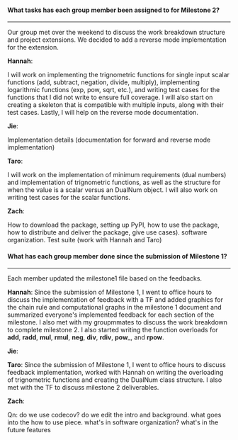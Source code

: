 #### What tasks has each group member been assigned to for Milestone 2?
***

Our group met over the weekend to discuss the work breakdown structure and project extensions. We decided to add a reverse mode implementation for the extension.

__**Hannah**__: 

I will work on implementing the trignometric functions for single input scalar functions (add, subtract, negation, divide, multiply), implementing logarithmic functions (exp, pow, sqrt, etc.), and writing test cases for the functions that I did not write to ensure full coverage. I will also start on creating a skeleton that is compatible with multiple inputs, along with their test cases. Lastly, I will help on the reverse mode documentation. 

 
__**Jie**__:

Implementation details (documentation for forward and reverse mode implementation)

__**Taro**__:

I will work on the implementation of minimum requirements (dual numbers) and implementation of trignometric functions, as well as the structure for when the value is a scalar versus an DualNum object. I will also work on writing test cases for the scalar functions.  

__**Zach**__: 

How to download the package, setting up PyPI, how to use the package, how to distribute and deliver the package, give use cases). software organization. Test suite (work with Hannah and Taro)


#### What has each group member done since the submission of Milestone 1?
***

Each member updated the milestone1 file based on the feedbacks. 

__**Hannah**__:
Since the submission of Milestone 1, I went to office hours to discuss the implementation of feedback with a TF and added graphics for the chain rule and computational graphs in the milestone 1 document and summarized everyone's implemented feedback for each section of the milestone. I also met with my groupmmates to discuss the work breakdown to complete milestone 2. I also started writing the function overloads for __add__, __radd__, __mul__, __rmul__, __neg__, __div__, __rdiv__, __pow___, and __rpow__.

__**Jie**__:

__**Taro**__:
Since the submission of Milestone 1, I went to office hours to discuss feedback implementation, worked with Hannah on writing the overloading of trignometric functions and creating the DualNum class structure. I also met with the TF to discuss milestone 2 deliverables.

__**Zach**__:

Qn: do we use codecov? do we edit the intro and background. what goes into the how to use piece. what's in software organization? what's in the future features
